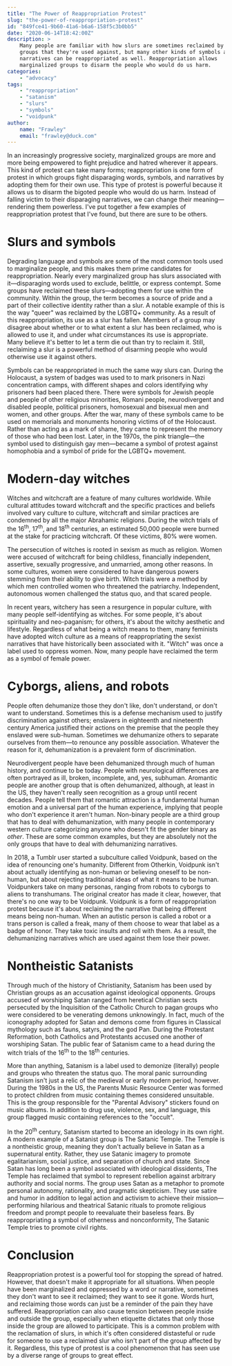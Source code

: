 ```yaml
---
title: "The Power of Reappropriation Protest"
slug: "the-power-of-reappropriation-protest"
id: "849fce41-9b60-41a6-b6a6-158f5c3b0bb5"
date: "2020-06-14T18:42:00Z"
description: >
    Many people are familiar with how slurs are sometimes reclaimed by the
    groups that they're used against, but many other kinds of symbols and
    narratives can be reappropriated as well. Reappropriation allows
    marginalized groups to disarm the people who would do us harm.
categories:
    - "advocacy"
tags:
    - "reappropriation"
    - "satanism"
    - "slurs"
    - "symbols"
    - "voidpunk"
author:
    name: "Frawley"
    email: "frawley@duck.com"
---
```


In an increasingly progressive society, marginalized groups are more and more
being empowered to fight prejudice and hatred wherever it appears. This kind of
protest can take many forms; reappropriation is one form of protest in which
groups fight disparaging words, symbols, and narratives by adopting them for
their own use. This type of protest is powerful because it allows us to disarm
the bigoted people who would do us harm. Instead of falling victim to their
disparaging narratives, we can change their meaning—rendering them powerless.
I've put together a few examples of reappropriation protest that I've found,
but there are sure to be others.

# Slurs and symbols

Degrading language and symbols are some of the most common tools used to
marginalize people, and this makes them prime candidates for reappropriation.
Nearly every marginalized group has slurs associated with it—disparaging words
used to exclude, belittle, or express contempt. Some groups have reclaimed
these slurs—adopting them for use within the community. Within the group, the
term becomes a source of pride and a part of their collective identity rather
than a slur. A notable example of this is the way "queer" was reclaimed by the
LGBTQ+ community. As a result of this reappropriation, its use as a slur has
fallen. Members of a group may disagree about whether or to what extent a slur
has been reclaimed, who is allowed to use it, and under what circumstances its
use is appropriate. Many believe it's better to let a term die out than try to
reclaim it. Still, reclaiming a slur is a powerful method of disarming people
who would otherwise use it against others.

Symbols can be reappropriated in much the same way slurs can. During the
Holocaust, a system of badges was used to to mark prisoners in Nazi
concentration camps, with different shapes and colors identifying why prisoners
had been placed there. There were symbols for Jewish people and people of other
religious minorities, Romani people, neurodivergent and disabled people,
political prisoners, homosexual and bisexual men and women, and other groups.
After the war, many of these symbols came to be used on memorials and monuments
honoring victims of of the Holocaust. Rather than acting as a mark of shame,
they came to represent the memory of those who had been lost. Later, in the
1970s, the pink triangle—the symbol used to distinguish gay men—became a symbol
of protest against homophobia and a symbol of pride for the LGBTQ+ movement.

# Modern-day witches

Witches and witchcraft are a feature of many cultures worldwide. While cultural
attitudes toward witchcraft and the specific practices and beliefs involved
vary culture to culture, witchcraft and similar practices are condemned by all
the major Abrahamic religions. During the witch trials of the 16<sup>th</sup>,
17<sup>th</sup>, and 18<sup>th</sup> centuries, an estimated 50,000 people were
burned at the stake for practicing witchcraft. Of these victims, 80% were
women.

The persecution of witches is rooted in sexism as much as religion. Women were
accused of witchcraft for being childless, financially independent, assertive,
sexually progressive, and unmarried, among other reasons. In some cultures,
women were considered to have dangerous powers stemming from their ability to
give birth. Witch trials were a method by which men controlled women who
threatened the patriarchy. Independent, autonomous women challenged the status
quo, and that scared people.

In recent years, witchery has seen a resurgence in popular culture, with many
people self-identifying as witches. For some people, it's about spirituality
and neo-paganism; for others, it's about the witchy aesthetic and lifestyle.
Regardless of what being a witch means to them, many feminists have adopted
witch culture as a means of reappropriating the sexist narratives that have
historically been associated with it. "Witch" was once a label used to oppress
women. Now, many people have reclaimed the term as a symbol of female power.

# Cyborgs, aliens, and robots

People often dehumanize those they don't like, don't understand, or don't want
to understand. Sometimes this is a defense mechanism used to justify
discrimination against others; enslavers in eighteenth and nineteenth century
America justified their actions on the premise that the people they enslaved
were sub-human. Sometimes we dehumanize others to separate ourselves from
them—to renounce any possible association. Whatever the reason for it,
dehumanization is a prevalent form of discrimination.

Neurodivergent people have been dehumanized through much of human history, and
continue to be today. People with neurological differences are often portrayed
as ill, broken, incomplete, and, yes, subhuman. Aromantic people are another
group that is often dehumanized, although, at least in the US, they haven't
really seen recognition as a group until recent decades. People tell them that
romantic attraction is a fundamental human emotion and a universal part of the
human experience, implying that people who don't experience it aren't human.
Non-binary people are a third group that has to deal with dehumanization, with
many people in contemporary western culture categorizing anyone who doesn't fit
the gender binary as *other*. These are some common examples, but they are
absolutely not the only groups that have to deal with dehumanizing narratives.

In 2018, a Tumblr user started a subculture called Voidpunk, based on the idea
of renouncing one's humanity. Different from Otherkin, Voidpunk isn't about
actually identifying as non-human or believing oneself to be non-human, but
about rejecting traditional ideas of what it means to be human. Voidpunkers
take on many personas, ranging from robots to cyborgs to aliens to transhumans.
The original creator has made it clear, however, that there's no one way to be
Voidpunk. Voidpunk is a form of reappropriation protest because it's about
reclaiming the narrative that being different means being non-human. When an
autistic person is called a robot or a trans person is called a freak, many of
them choose to wear that label as a badge of honor. They take toxic insults and
roll with them. As a result, the dehumanizing narratives which are used against
them lose their power.

# Nontheistic Satanists

Through much of the history of Christianity, Satanism has been used by
Christian groups as an accusation against ideological opponents. Groups accused
of worshiping Satan ranged from heretical Christian sects persecuted by the
Inquisition of the Catholic Church to pagan groups who were considered to be
venerating demons unknowingly. In fact, much of the iconography adopted for
Satan and demons come from figures in Classical mythology such as fauns,
satyrs, and the god Pan. During the Protestant Reformation, both Catholics and
Protestants accused one another of worshiping Satan. The public fear of
Satanism came to a head during the witch trials of the 16<sup>th</sup> to the
18<sup>th</sup> centuries.

More than anything, Satanism is a label used to demonize (literally) people and
groups who threaten the status quo. The moral panic surrounding Satanism isn't
just a relic of the medieval or early modern period, however. During the 1980s
in the US, the Parents Music Resource Center was formed to protect children
from music containing themes considered unsuitable. This is the group
responsible for the "Parental Advisory" stickers found on music albums. In
addition to drug use, violence, sex, and language, this group flagged music
containing references to the "occult".

In the 20<sup>th</sup> century, Satanism started to become an ideology in its
own right. A modern example of a Satanist group is The Satanic Temple. The
Temple is a nontheistic group, meaning they don't actually believe in Satan as
a supernatural entity. Rather, they use Satanic imagery to promote
egalitarianism, social justice, and separation of church and state. Since Satan
has long been a symbol associated with ideological dissidents, The Temple has
reclaimed that symbol to represent rebellion against arbitrary authority and
social norms. The group uses Satan as a metaphor to promote personal autonomy,
rationality, and pragmatic skepticism. They use satire and humor in addition to
legal action and activism to achieve their mission—performing hilarious and
theatrical Satanic rituals to promote religious freedom and prompt people to
reevaluate their baseless fears. By reappropriating a symbol of otherness and
nonconformity, The Satanic Temple tries to promote civil rights.

# Conclusion

Reappropriation protest is a powerful tool for stopping the spread of hatred.
However, that doesn't make it appropriate for all situations. When people have
been marginalized and oppressed by a word or narrative, sometimes they don't
want to see it reclaimed; they want to see it gone. Words hurt, and reclaiming
those words can just be a reminder of the pain they have suffered.
Reappropriation can also cause tension between people inside and outside the
group, especially when etiquette dictates that only those inside the group are
allowed to participate. This is a common problem with the reclamation of slurs,
in which it's often considered distasteful or rude for someone to use a
reclaimed slur who isn't part of the group affected by it. Regardless, this
type of protest is a cool phenomenon that has seen use by a diverse range of
groups to great effect.
